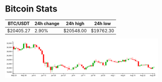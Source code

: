 # Bitcoin Stats

BTC/USDT|24h change|24h high|24h low|
|---|---|---|---|
|$20405.27|2.90%|$20548.00|$19762.30|

<img src="./chart.svg">
